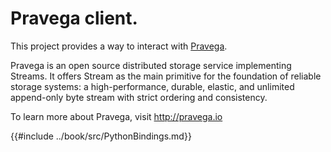 # Pravega client.

This project provides a way to interact with [Pravega](https://github.com/pravega/pravega).

Pravega is an open source distributed storage service implementing Streams. It offers Stream as the main primitive for the foundation of reliable storage systems: a high-performance, durable, elastic, and unlimited append-only byte stream with strict ordering and consistency.

To learn more about Pravega, visit http://pravega.io

{{#include ../book/src/PythonBindings.md}}
